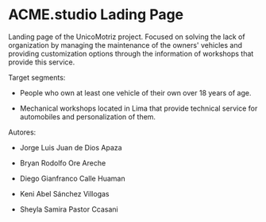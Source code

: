 # ACME.studio Lading Page 
Landing page of the UnicoMotriz project. Focused on solving the lack of organization by managing the maintenance of the owners' vehicles and providing customization options through the information of workshops that provide this service.

Target segments:
- People who own at least one vehicle of their own over 18 years of age.

- Mechanical workshops located in Lima that provide technical service for automobiles and personalization of them.


Autores:

- Jorge Luis Juan de Dios Apaza

- Bryan Rodolfo Ore Areche

- Diego Gianfranco Calle Huaman

- Keni Abel Sánchez Villogas

- Sheyla Samira Pastor Ccasani